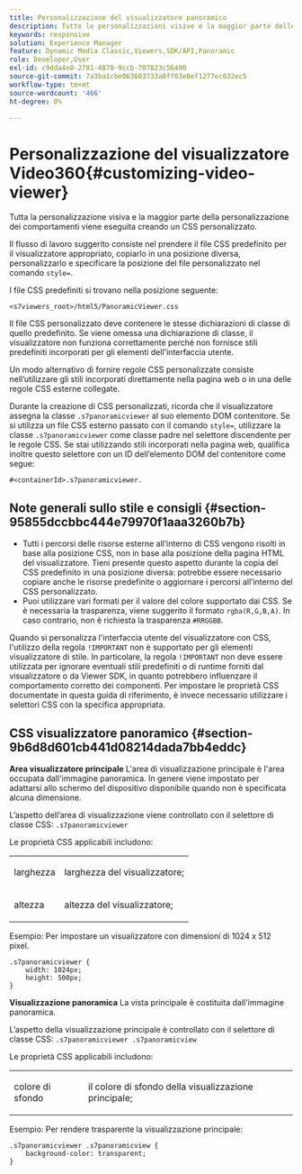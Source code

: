 ```yaml
---
title: Personalizzazione del visualizzatore panoramico
description: Tutte le personalizzazioni visive e la maggior parte delle personalizzazioni comportamentali per il visualizzatore panoramico vengono eseguite creando un CSS personalizzato.
keywords: responsive
solution: Experience Manager
feature: Dynamic Media Classic,Viewers,SDK/API,Panoramic
role: Developer,User
exl-id: c9dda4e8-2781-4870-9ccb-707823c56490
source-git-commit: 7a3ba1cbe063603733a8ff03e8ef1277ec632ec5
workflow-type: tm+mt
source-wordcount: '466'
ht-degree: 0%

---
```


# Personalizzazione del visualizzatore Video360{#customizing-video-viewer}

Tutta la personalizzazione visiva e la maggior parte della personalizzazione dei comportamenti viene eseguita creando un CSS personalizzato.

Il flusso di lavoro suggerito consiste nel prendere il file CSS predefinito per il visualizzatore appropriato, copiarlo in una posizione diversa, personalizzarlo e specificare la posizione del file personalizzato nel comando `style=`.

I file CSS predefiniti si trovano nella posizione seguente:

`<s7viewers_root>/html5/PanoramicViewer.css`

Il file CSS personalizzato deve contenere le stesse dichiarazioni di classe di quello predefinito. Se viene omessa una dichiarazione di classe, il visualizzatore non funziona correttamente perché non fornisce stili predefiniti incorporati per gli elementi dell&#39;interfaccia utente.

Un modo alternativo di fornire regole CSS personalizzate consiste nell’utilizzare gli stili incorporati direttamente nella pagina web o in una delle regole CSS esterne collegate.

Durante la creazione di CSS personalizzati, ricorda che il visualizzatore assegna la classe `.s7panoramicviewer` al suo elemento DOM contenitore. Se si utilizza un file CSS esterno passato con il comando `style=`, utilizzare la classe `.s7panoramicviewer` come classe padre nel selettore discendente per le regole CSS. Se stai utilizzando stili incorporati nella pagina web, qualifica inoltre questo selettore con un ID dell’elemento DOM del contenitore come segue:

`#<containerId>.s7panoramicviewer.`


## Note generali sullo stile e consigli {#section-95855dccbbc444e79970f1aaa3260b7b}

* Tutti i percorsi delle risorse esterne all’interno di CSS vengono risolti in base alla posizione CSS, non in base alla posizione della pagina HTML del visualizzatore. Tieni presente questo aspetto durante la copia del CSS predefinito in una posizione diversa: potrebbe essere necessario copiare anche le risorse predefinite o aggiornare i percorsi all’interno del CSS personalizzato.
* Puoi utilizzare vari formati per il valore del colore supportato dai CSS. Se è necessaria la trasparenza, viene suggerito il formato `rgba(R,G,B,A)`. In caso contrario, non è richiesta la trasparenza `#RRGGBB`.

Quando si personalizza l&#39;interfaccia utente del visualizzatore con CSS, l&#39;utilizzo della regola `!IMPORTANT` non è supportato per gli elementi visualizzatore di stile. In particolare, la regola `!IMPORTANT` non deve essere utilizzata per ignorare eventuali stili predefiniti o di runtime forniti dal visualizzatore o da Viewer SDK, in quanto potrebbero influenzare il comportamento corretto dei componenti. Per impostare le proprietà CSS documentate in questa guida di riferimento, è invece necessario utilizzare i selettori CSS con la specifica appropriata.

## CSS visualizzatore panoramico {#section-9b6d8d601cb441d08214dada7bb4eddc}

**Area visualizzatore principale**
L&#39;area di visualizzazione principale è l&#39;area occupata dall&#39;immagine panoramica.  In genere viene impostato per adattarsi allo schermo del dispositivo disponibile quando non è specificata alcuna dimensione.

L’aspetto dell’area di visualizzazione viene controllato con il selettore di classe CSS:
`.s7panoramicviewer`

Le proprietà CSS applicabili includono:

<table id="table_panA68A403DB93A6D597461A573"> 
 <tbody> 
  <tr> 
   <td colname="col1"> <p> <span class="codeph"> larghezza </span> </p> </td> 
   <td colname="col2"> <p> <span class="codeph"> larghezza del visualizzatore; </span> </p> </td> 
  </tr> 
  <tr> 
   <td colname="col1"> <p> <span class="codeph"> altezza </span> </p> </td> 
   <td colname="col2"> <p> <span class="codeph"> altezza del visualizzatore; </span> </p> </td> 
  </tr> 
 </tbody> 
</table>

Esempio:
Per impostare un visualizzatore con dimensioni di 1024 x 512 pixel.

```
.s7panoramicviewer {
	width: 1024px;
	height: 500px;	
}
```

**Visualizzazione panoramica**
La vista principale è costituita dall&#39;immagine panoramica.

L’aspetto della visualizzazione principale è controllato con il selettore di classe CSS:
`.s7panoramicviewer .s7panoramicview`

Le proprietà CSS applicabili includono:
<table id="table_pann68A403DB93A6D597461A573"> 
 <tbody> 
  <tr> 
   <td colname="col1"> <p> <span class="codeph"> colore di sfondo </span> </p> </td> 
   <td colname="col2"> <p> <span class="codeph"> il colore di sfondo della visualizzazione principale; </span> </p> </td> 
  </tr> 
 </tbody> 
</table>

Esempio:
Per rendere trasparente la visualizzazione principale:

```
.s7panoramicviewer .s7panoramicview {
	background-color: transparent;
}
```
